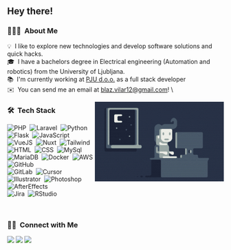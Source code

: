 <h2>Hey there!</h2>

<!-- ## 👋 &nbsp;Hey there! I'm Aditya -->

### 👨🏻‍💻 &nbsp;About Me

💡 &nbsp;I like to explore new technologies and develop software solutions and quick hacks.\
🎓 &nbsp;I have a bachelors degree in Electrical engineering (Automation and robotics) from the University of Ljubljana.\
📚 &nbsp;I'm currently working at <a href="https://new.pju.si"> PJU d.o.o.</a> as a full stack developer\
✉️ &nbsp;You can send me an email at blaz.vilar12@gmail.com! \

<img alt="Night Coding" src="https://raw.githubusercontent.com/AVS1508/AVS1508/master/assets/Night-Coding.gif" align="right"/>

### 🛠 &nbsp;Tech Stack

![PHP](https://img.shields.io/badge/-PHP-05122A?style=flat&logo=php)&nbsp;
![Laravel](https://img.shields.io/badge/-Laravel-05122A?style=flat&logo=laravel)&nbsp;
![Python](https://img.shields.io/badge/-Python-05122A?style=flat&logo=python)&nbsp;
![Flask](https://img.shields.io/badge/-Flask-05122A?style=flat&logo=flask)&nbsp;
![JavaScript](https://img.shields.io/badge/-JavaScript-05122A?style=flat&logo=javascript)&nbsp;
![VueJS](https://img.shields.io/badge/-VueJS-05122A?style=flat&logo=vuedotjs)&nbsp;
![Nuxt](https://img.shields.io/badge/-Nuxt-05122A?style=flat&logo=nuxt)&nbsp;
![Tailwind](https://img.shields.io/badge/tailwindcss-0F172A?&logo=tailwindcss)\
![HTML](https://img.shields.io/badge/-HTML-05122A?style=flat&logo=HTML5)&nbsp;
![CSS](https://img.shields.io/badge/-CSS-05122A?style=flat&logo=CSS3&logoColor=1572B6)&nbsp;
![MySql](https://img.shields.io/badge/-MySQL-05122A?style=flat&logo=MySQL)&nbsp;
![MariaDB](https://img.shields.io/badge/-MariaDB-05122A?style=flat&logo=MariaDB)&nbsp;
![Docker](https://img.shields.io/badge/-Docker-05122A?style=flat&logo=docker)&nbsp;
![AWS](https://img.shields.io/badge/AWS-05122A?style=flat&logo=amazonwebservices)&nbsp;
![GitHub](https://img.shields.io/badge/-GitHub-05122A?style=flat&logo=github)\
![GitLab](https://img.shields.io/badge/-GitLab-05122A?style=flat&logo=gitlab)&nbsp;
![Cursor](https://img.shields.io/badge/-Cursor-05122A?style=flat&logo=cursor&logoColor=007ACC)&nbsp;
![Illustrator](https://img.shields.io/badge/-Illustrator-05122A?style=flat&logo=adobe-illustrator)&nbsp;
![Photoshop](https://img.shields.io/badge/-Photoshop-05122A?style=flat&logo=adobe-photoshop)&nbsp;
![AfterEffects](https://img.shields.io/badge/-AfterEffects-05122A?style=flat&logo=adobe-after-effects)\
![Jira](https://img.shields.io/badge/-Jira-05122A?style=flat&logo=jira)&nbsp;
![RStudio](https://img.shields.io/badge/-RStudio-05122A?style=flat&logo=rstudio)&nbsp;


<!-- ### ⚙️ &nbsp;GitHub Analytics -->

<!-- <p align="center">
<a href="https://github.com/AVS1508">
  <img height="180em" src="https://github-readme-stats-eight-theta.vercel.app/api?username=vilarb&show_icons=true&theme=algolia&include_all_commits=true&count_private=true"/>
  <img height="180em" src="https://github-readme-stats-eight-theta.vercel.app/api/top-langs/?username=vilarb&layout=compact&langs_count=8&theme=algolia"/>
</a>
</p> -->

&nbsp;
&nbsp;
### 🤝🏻 &nbsp;Connect with Me

<p align="start">
<!-- <a href="https://www.adityavsingh.com"><img src="https://img.shields.io/badge/-adityavsingh.com-3423A6?style=flat&logo=Google-Chrome&logoColor=white"/></a> -->
<a href="https://www.linkedin.com/in/vilarb/"><img src="https://img.shields.io/badge/-Blaz%20Vilar-0077B5?style=flat&logo=Linkedin&logoColor=white"/></a>
<a href="mailto:blaz.vilar12@gmail.com"><img src="https://img.shields.io/badge/-blaz.vilar12@gmail.com-D14836?style=flat&logo=Gmail&logoColor=white"/></a>
<a href="https://gitlab.com/BlazVilar"><img src="https://img.shields.io/badge/-Blaz%20Vilar-E24328?style=flat&logo=gitlab&logoColor=white"/></a>
<!-- <a href="https://facebook.com/AVS1508"><img src="https://img.shields.io/badge/-@AVS1508-1877F2?style=flat&logo=Facebook&logoColor=white"/></a> -->
<!-- <a href="https://www.pinterest.ca/AVS1508"><img src="https://img.shields.io/badge/-@AVS1508-BD081C?style=flat&logo=Pinterest&logoColor=white"/></a> -->
<!-- <a href="https://www.behance.net/AVS1508"><img src="https://img.shields.io/badge/-@AVS1508-1769FF?style=flat&logo=Behance&logoColor=white"/></a> -->
</p>
